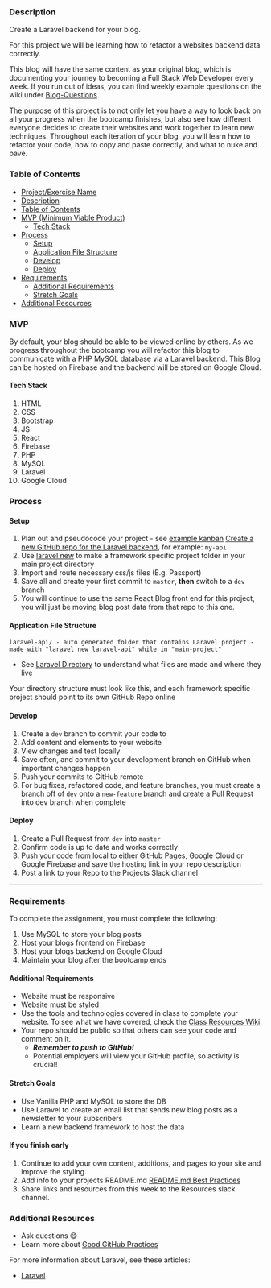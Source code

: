 ### Description

Create a Laravel backend for your blog.

For this project we will be learning how to refactor a websites backend data correctly.

This blog will have the same content as your original blog, which is documenting your journey to becoming a Full Stack Web Developer every week. If you run out of ideas, you can find weekly example questions on the wiki under [Blog-Questions](https://GitHub.com/bootcamp-students/Resources/wiki/Blog-Questions).

The purpose of this project is to not only let you have a way to look back on all your progress when the bootcamp finishes, but also see how different everyone decides to create their websites and work together to learn new techniques. Throughout each iteration of your blog, you will learn how to refactor your code, how to copy and paste correctly, and what to nuke and pave.

### Table of Contents

<!--ts-->
- [Project/Exercise Name](https://GitHub.com/bootcamp-students/Resources/wiki/Example-Project-Instructions)
- [Description](#Description)
- [Table of Contents](#table-of-contents)
- [MVP (Minimum Viable Product)](#MVP)
  - [Tech Stack](#Tech-Stack)
- [Process](#process)
  - [Setup](#Setup)
  - [Application File Structure](#Application-File-Structure)
  - [Develop](#Develop)
  - [Deploy](#Deploy)
- [Requirements](#Requirements)
  - [Additional Requirements](#Additional-Requirements)
  - [Stretch Goals](#Stretch-Goals)
- [Additional Resources](#Additional-Resources)
<!--te-->

### MVP

By default, your blog should be able to be viewed online by others. As we progress throughout the bootcamp you will refactor this blog to communicate with a PHP MySQL database via a Laravel backend. This Blog can be hosted on Firebase and the backend will be stored on Google Cloud.

#### Tech Stack

1. HTML
2. CSS
3. Bootstrap
4. JS
5. React
6. Firebase
7. PHP
8. MySQL
9. Laravel
10. Google Cloud

### Process

#### Setup

1. Plan out and pseudocode your project - see [example kanban]()
[Create a new GitHub repo for the Laravel backend](https://GitHub.com/bootcamp-students/Resources/wiki/Git-Instructions), for example: `my-api`
2. Use [laravel new](https://laravel.com/docs/6.x#installing-laravel) to make a framework specific project folder in your main project directory
3. Import and route necessary css/js files (E.g. Passport)
4. Save all and create your first commit to `master`, **then** switch to a `dev` branch
5. You will continue to use the same React Blog front end for this project, you will just be moving blog post data from that repo to this one.

#### Application File Structure

```raw
laravel-api/ - auto generated folder that contains Laravel project - made with "laravel new laravel-api" while in "main-project"
```

- See [Laravel Directory](https://laravel.com/docs/6.x/structure) to understand what files are made and where they live

Your directory structure must look like this, and each framework specific project should point to its own GitHub Repo online

#### Develop

1. Create a `dev` branch to commit your code to
2. Add content and elements to your website
3. View changes and test locally
4. Save often, and commit to your development branch on GitHub when important changes happen
5. Push your commits to GitHub remote
6. For bug fixes, refactored code, and feature branches, you must create a branch off of `dev` onto a `new-feature` branch and create a Pull Request into dev branch when complete

#### Deploy

1. Create a Pull Request from `dev` into `master`
2. Confirm code is up to date and works correctly
3. Push your code from local to either GitHub Pages, Google Cloud or Google Firebase and save the hosting link in your repo description
4. Post a link to your Repo to the Projects Slack channel

---

### Requirements

To complete the assignment, you must complete the following:

1. Use MySQL to store your blog posts
2. Host your blogs frontend on Firebase
3. Host your blogs backend on Google Cloud
4. Maintain your blog after the bootcamp ends

#### Additional Requirements

- Website must be responsive
- Website must be styled
- Use the tools and technologies covered in class to complete your website. To see what we have covered, check the [Class Resources Wiki](https://GitHub.com/bootcamp-students/Resources/wiki/Resources).
- Your repo should be public so that others can see your code and comment on it.
  - _**Remember to push to GitHub!**_
  - Potential employers will view your GitHub profile, so activity is crucial!

#### Stretch Goals

- Use Vanilla PHP and MySQL to store the DB
- Use Laravel to create an email list that sends new blog posts as a newsletter to your subscribers
- Learn a new backend framework to host the data

#### If you finish early

1. Continue to add your own content, additions, and pages to your site and improve the styling.
2. Add info to your projects README.md [README.md Best Practices](https://gist.GitHub.com/PurpleBooth/109311bb0361f32d87a2)
3. Share links and resources from this week to the Resources slack channel.

### Additional Resources

- Ask questions :smile:
- Learn more about [Good GitHub Practices](https://guides.github.com)


For more information about Laravel, see these articles:

- [Laravel](https://laravel.com/docs/6.x)

